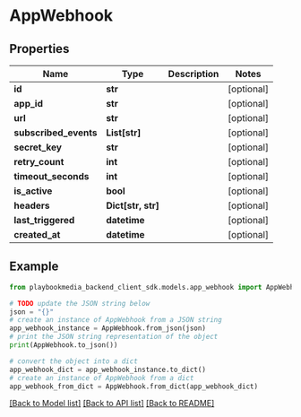# AppWebhook


## Properties

Name | Type | Description | Notes
------------ | ------------- | ------------- | -------------
**id** | **str** |  | [optional] 
**app_id** | **str** |  | [optional] 
**url** | **str** |  | [optional] 
**subscribed_events** | **List[str]** |  | [optional] 
**secret_key** | **str** |  | [optional] 
**retry_count** | **int** |  | [optional] 
**timeout_seconds** | **int** |  | [optional] 
**is_active** | **bool** |  | [optional] 
**headers** | **Dict[str, str]** |  | [optional] 
**last_triggered** | **datetime** |  | [optional] 
**created_at** | **datetime** |  | [optional] 

## Example

```python
from playbookmedia_backend_client_sdk.models.app_webhook import AppWebhook

# TODO update the JSON string below
json = "{}"
# create an instance of AppWebhook from a JSON string
app_webhook_instance = AppWebhook.from_json(json)
# print the JSON string representation of the object
print(AppWebhook.to_json())

# convert the object into a dict
app_webhook_dict = app_webhook_instance.to_dict()
# create an instance of AppWebhook from a dict
app_webhook_from_dict = AppWebhook.from_dict(app_webhook_dict)
```
[[Back to Model list]](../README.md#documentation-for-models) [[Back to API list]](../README.md#documentation-for-api-endpoints) [[Back to README]](../README.md)


